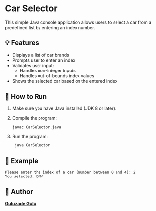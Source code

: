 # Car Selector

This simple Java console application allows users to select a car from a predefined list by entering an index number.

## 💡 Features

- Displays a list of car brands
- Prompts user to enter an index
- Validates user input:
    - Handles non-integer inputs
    - Handles out-of-bounds index values
- Shows the selected car based on the entered index

## 🚀 How to Run

1. Make sure you have Java installed (JDK 8 or later).
2. Compile the program:

   ```bash
   javac CarSelector.java
    ```
   
3. Run the program:
   ```bash
    java CarSelector
    ```

## 🧾 Example

```
Please enter the index of a car (number between 0 and 4): 2
You selected: BMW
```

## 🧑 Author

**[Guluzade Gulu](https://github.com/GuluzadeGulu)**